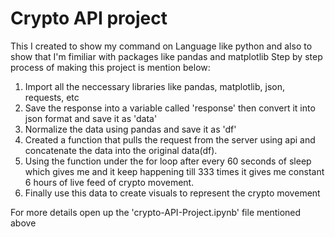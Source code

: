 # Crypto API project
This I created to show my command on Language like python and also to show that I'm fimiliar with packages like pandas and matplotlib
Step by step process of making this project is mention below:
1. Import all the neccessary libraries like pandas, matplotlib, json, requests, etc
2. Save the response into a variable called 'response' then convert it into json format and save it as 'data'
3. Normalize the data using pandas  and save it as 'df'
4. Created a function that pulls the request from the server using api and concatenate the data into the original data(df).
5. Using the function under the for loop after every 60 seconds of sleep which gives me and it keep happening till 333 times it gives me constant 6 hours of live feed of crypto movement.
6. Finally use this data to create visuals to represent the crypto movement

For more details open up the 'crypto-API-Project.ipynb' file mentioned above
